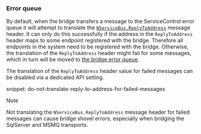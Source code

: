 ### Error queue

By default, when the bridge transfers a message to the ServiceControl error queue it will attempt to translate the [`NServiceBus.ReplyToAddress`](/nservicebus/messaging/headers.md#messaging-interaction-headers-nservicebus-replytoaddress) message header.
It can only do this successfully if the address in the `ReplyToAddress` header maps to some endpoint registered with the bridge. Therefore all endpoints in the system need to be registered with the bridge. Otherwise, the translation of the `ReplyToAddress` header might fail for some messages, which in turn will be moved to [the bridge error queue](/nservicebus/bridge/configuration.md#recoverability-error-queue).

The translation of the `ReplyToAddress` header value for failed messages can be disabled via a dedicated API setting.

snippet: do-not-translate-reply-to-address-for-failed-messages

> [!NOTE]
> Not translating the `NServiceBus.ReplyToAddress` message header for failed messages can cause bridge shovel errors, especially when bridging the SqlServer and MSMQ transports.

